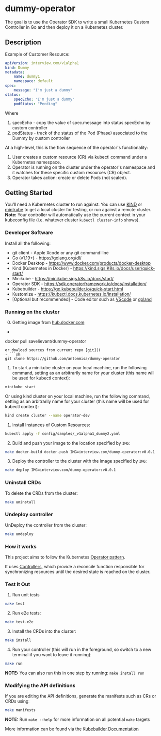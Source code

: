 # dummy-operator
The goal is to use the Operator SDK to write a small Kubernetes Custom Controller in
Go and then deploy it on a Kubernetes cluster.

## Description
Example of Customer Resource:
```yaml
apiVersion: interview.com/v1alpha1
kind: Dummy
metadata:
    name: dummy1
    namespace: default
spec:
    message: "I'm just a dummy"
status:
    specEcho: "I'm just a dummy"
    podStatus: "Pending"
```

Where
1. specEcho  - copy the value of spec.message into status.specEcho by custom controller
2. podStatus - track of the status of the Pod (Phase) associated to the Dummy by custom controller

At a high-level, this is the flow sequence of the operator's functionality:

1. User creates a custom resource (CR) via kubectl command under a Kubernetes namespace.
2. Operator is running on the cluster under the operator's namespace and it watches for these specific custom resources (CR) object.
3. Operator takes action: create or delete Pods (not scaled).

## Getting Started
You’ll need a Kubernetes cluster to run against. You can use [KIND](https://sigs.k8s.io/kind) or [minikube](https://minikube.sigs.k8s.io/docs/start/) to get a local cluster for testing, or run against a remote cluster.
**Note:** Your controller will automatically use the current context in your kubeconfig file (i.e. whatever cluster `kubectl cluster-info` shows).

### Developer Software

Install all the following:

- git client - Apple Xcode or any git command line 
- Go (v1.19+) - https://golang.org/dl/
- Docker Desktop - https://www.docker.com/products/docker-desktop
- Kind (Kubernetes in Docker) -  https://kind.sigs.K8s.io/docs/user/quick-start/
- Minikube -  https://minikube.sigs.k8s.io/docs/start/
- Operator SDK - https://sdk.operatorframework.io/docs/installation/
- Kubebuilder - https://go.kubebuilder.io/quick-start.html
- Kustomize - https://kubectl.docs.kubernetes.io/installation/
- [Optional but recommended] - Code editor such as
  [VScode](https://code.visualstudio.com/download) or
  [goland](https://www.jetbrains.com/go/download/)

### Running on the cluster
0. Getting image from [hub.docker.com]()
- ```sh
docker pull savelievant/dummy-operator
``` 
or dowload sources from current repo [git]()
- ```sh
git clone https://github.com/antonmisa/dummy-operator
```

1. To start a minikube cluster on your local machine, run the following command, setting as an arbitrarily name for your cluster (this name will be used for kubectl context):
```sh
minikube start
```
Or using kind cluster on your local machine, run the following command, setting as an arbitrarily name for your cluster (this name will be used for kubectl context):
```sh
kind create cluster --name operator-dev
```

1. Install Instances of Custom Resources:

```sh
kubectl apply -f config/samples/_v1alpha1_dummy2.yaml
```

2. Build and push your image to the location specified by `IMG`:

```sh
make docker-build docker-push IMG=interview.com/dummy-operator:v0.0.1
```

3. Deploy the controller to the cluster with the image specified by `IMG`:

```sh
make deploy IMG=interview.com/dummy-operator:v0.0.1
```

### Uninstall CRDs
To delete the CRDs from the cluster:

```sh
make uninstall
```

### Undeploy controller
UnDeploy the controller from the cluster:

```sh
make undeploy
```

### How it works
This project aims to follow the Kubernetes [Operator pattern](https://kubernetes.io/docs/concepts/extend-kubernetes/operator/).

It uses [Controllers](https://kubernetes.io/docs/concepts/architecture/controller/),
which provide a reconcile function responsible for synchronizing resources until the desired state is reached on the cluster.

### Test It Out
1. Run unit tests
```sh
make test
```

2. Run e2e tests:
```sh
make test-e2e
```

3. Install the CRDs into the cluster:

```sh
make install
```

4. Run your controller (this will run in the foreground, so switch to a new terminal if you want to leave it running):

```sh
make run
```

**NOTE:** You can also run this in one step by running: `make install run`

### Modifying the API definitions
If you are editing the API definitions, generate the manifests such as CRs or CRDs using:

```sh
make manifests
```

**NOTE:** Run `make --help` for more information on all potential `make` targets

More information can be found via the [Kubebuilder Documentation](https://book.kubebuilder.io/introduction.html)